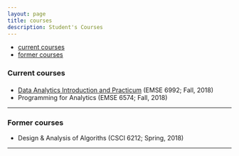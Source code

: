 ```yaml
---
layout: page
title: courses
description: Student's Courses
---
```


<div class="navbar">
    <div class="navbar-inner">
        <ul class="nav">
            <li><a href="#current">current courses</a></li>
            <li><a href="#old">former courses</a></li>
        </ul>
    </div>
</div>


### <a name="current"></a>Current courses

#### 

- [Data Analytics Introduction and Practicum](http://bsharvey.github.io) (EMSE 6992; Fall, 2018)
- Programming for Analytics (EMSE 6574; Fall, 2018)

---

### <a name="old"></a>Former courses

- Design & Analysis of Algoriths (CSCI 6212; Spring, 2018)  

---